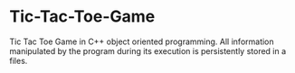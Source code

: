# Tic-Tac-Toe-Game
Tic Tac Toe Game in C++ object oriented programming.
All information manipulated by the program during its execution is persistently stored in a files.
